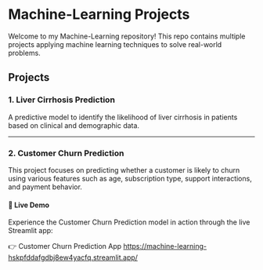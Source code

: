 # Machine-Learning Projects

Welcome to my Machine-Learning repository! This repo contains multiple projects applying machine learning techniques to solve real-world problems.


## Projects

### 1. Liver Cirrhosis Prediction
A predictive model to identify the likelihood of liver cirrhosis in patients based on clinical and demographic data.

---
### 2. Customer Churn Prediction
This project focuses on predicting whether a customer is likely to churn using various features such as age, subscription type, support interactions, and payment behavior.

#### 🔗 Live Demo

Experience the Customer Churn Prediction model in action through the live Streamlit app:

👉 Customer Churn Prediction App https://machine-learning-hskpfddafgdbj8ew4yacfq.streamlit.app/

